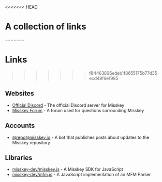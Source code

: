 <<<<<<< HEAD
# A collection of links
=======
# Links
>>>>>>> f84483896edeb1f8655175b77d35ecd49f6e1985

## Websites
- [Official Discord](https://discord.gg/Wp8gVStHW3) - The official Discord server for Misskey
- [Misskey Forum](https://forum.misskey.io/) - A forum used for questions surrounding Misskey

## Accounts
- [@repo@misskey.io](https://misskey.io/@repo) - A bot that publishes posts about updates to the Misskey repository

## Libraries
- [misskey-dev/misskey.js](https://github.com/misskey-dev/misskey.js) - A Misskey SDK for JavaScript
- [misskey-dev/mfm.js](https://github.com/misskey-dev/mfm.js) - A JavaScript implementation of an MFM Parser
